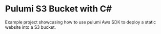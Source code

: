 # Pulumi S3 Bucket with C#

Example project showcasing how to use pulumi Aws SDK to deploy a static website into a S3 bucket.